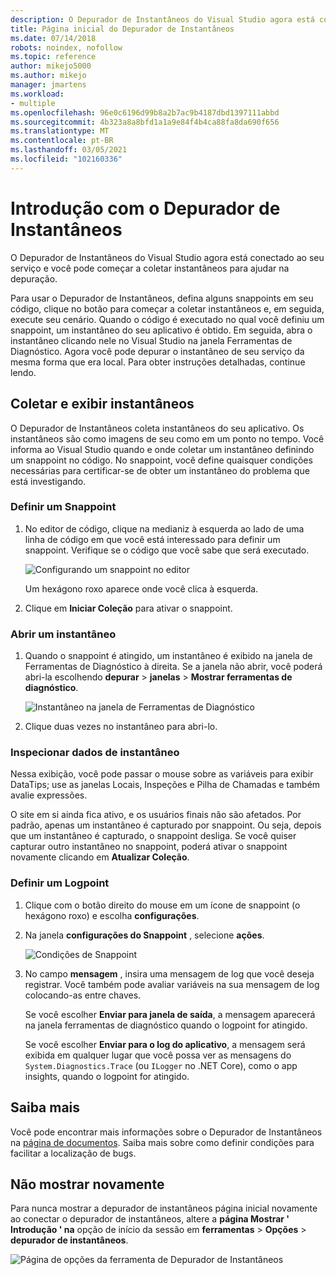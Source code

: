 ```yaml
---
description: O Depurador de Instantâneos do Visual Studio agora está conectado ao seu serviço e você pode começar a coletar instantâneos para ajudar na depuração.
title: Página inicial do Depurador de Instantâneos
ms.date: 07/14/2018
robots: noindex, nofollow
ms.topic: reference
author: mikejo5000
ms.author: mikejo
manager: jmartens
ms.workload:
- multiple
ms.openlocfilehash: 96e0c6196d99b8a2b7ac9b4187dbd1397111abbd
ms.sourcegitcommit: 4b323a8a8bfd1a1a9e84f4b4ca88fa8da690f656
ms.translationtype: MT
ms.contentlocale: pt-BR
ms.lasthandoff: 03/05/2021
ms.locfileid: "102160336"
---
```

# <a name="getting-started-with-the-snapshot-debugger"></a>Introdução com o Depurador de Instantâneos

O Depurador de Instantâneos do Visual Studio agora está conectado ao seu serviço e você pode começar a coletar instantâneos para ajudar na depuração.

Para usar o Depurador de Instantâneos, defina alguns snappoints em seu código, clique no botão para começar a coletar instantâneos e, em seguida, execute seu cenário. Quando o código é executado no qual você definiu um snappoint, um instantâneo do seu aplicativo é obtido. Em seguida, abra o instantâneo clicando nele no Visual Studio na janela Ferramentas de Diagnóstico. Agora você pode depurar o instantâneo de seu serviço da mesma forma que era local. Para obter instruções detalhadas, continue lendo.

## <a name="collect-and-view-snapshots"></a>Coletar e exibir instantâneos

O Depurador de Instantâneos coleta instantâneos do seu aplicativo. Os instantâneos são como imagens de seu como em um ponto no tempo. Você informa ao Visual Studio quando e onde coletar um instantâneo definindo um snappoint no código. No snappoint, você define quaisquer condições necessárias para certificar-se de obter um instantâneo do problema que está investigando.

### <a name="set-a-snappoint"></a>Definir um Snappoint

1. No editor de código, clique na medianiz à esquerda ao lado de uma linha de código em que você está interessado para definir um snappoint. Verifique se o código que você sabe que será executado.

    ![Configurando um snappoint no editor](../media/snapshot-startpage-set-snappoint.png)

    Um hexágono roxo aparece onde você clica à esquerda.

2. Clique em **Iniciar Coleção** para ativar o snappoint.

### <a name="open-a-snapshot"></a>Abrir um instantâneo

1. Quando o snappoint é atingido, um instantâneo é exibido na janela de Ferramentas de Diagnóstico à direita. Se a janela não abrir, você poderá abri-la escolhendo **depurar**  >  **janelas**  >  **Mostrar ferramentas de diagnóstico**.

    ![Instantâneo na janela de Ferramentas de Diagnóstico](../media/snapshot-startpage-diagsession-window.png)

2. Clique duas vezes no instantâneo para abri-lo.

### <a name="inspect-snapshot-data"></a>Inspecionar dados de instantâneo

Nessa exibição, você pode passar o mouse sobre as variáveis para exibir DataTips; use as janelas Locais, Inspeções e Pilha de Chamadas e também avalie expressões.

O site em si ainda fica ativo, e os usuários finais não são afetados. Por padrão, apenas um instantâneo é capturado por snappoint. Ou seja, depois que um instantâneo é capturado, o snappoint desliga. Se você quiser capturar outro instantâneo no snappoint, poderá ativar o snappoint novamente clicando em **Atualizar Coleção**.

### <a name="set-a-logpoint"></a>Definir um Logpoint

1. Clique com o botão direito do mouse em um ícone de snappoint (o hexágono roxo) e escolha **configurações**.

2. Na janela **configurações do Snappoint** , selecione **ações**.

    ![Condições de Snappoint](../media/snapshot-startpage-logpoint.png)

3. No campo **mensagem** , insira uma mensagem de log que você deseja registrar. Você também pode avaliar variáveis na sua mensagem de log colocando-as entre chaves.

    Se você escolher **Enviar para janela de saída**, a mensagem aparecerá na janela ferramentas de diagnóstico quando o logpoint for atingido.

    Se você escolher **Enviar para o log do aplicativo**, a mensagem será exibida em qualquer lugar que você possa ver as mensagens do `System.Diagnostics.Trace` (ou `ILogger` no .NET Core), como o app insights, quando o logpoint for atingido.

## <a name="learn-more"></a>Saiba mais

Você pode encontrar mais informações sobre o Depurador de Instantâneos na [página de documentos](../debug-live-azure-applications.md). Saiba mais sobre como definir condições para facilitar a localização de bugs.

## <a name="dont-show-me-this-again"></a>Não mostrar novamente

Para nunca mostrar a depurador de instantâneos página inicial novamente ao conectar o depurador de instantâneos, altere a **página Mostrar ' Introdução ' na** opção de início da sessão em **ferramentas**  >  **Opções**  >  **depurador de instantâneos**.

![Página de opções da ferramenta de Depurador de Instantâneos](../media/snapshot-startpage-tools-options.png)
